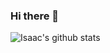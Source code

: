 ### Hi there 👋

![Isaac's github stats](https://github-readme-stats.vercel.app/api/?username=isaacOjeda&show_icons=true&title_color=fff&icon_color=79ff97&text_color=9f9f9f&bg_color=151515)
<!--
**isaacOjeda/isaacOjeda** is a ✨ _special_ ✨ repository because its `README.md` (this file) appears on your GitHub profile.

Here are some ideas to get you started:

- 🔭 I’m currently working on ...
- 🌱 I’m currently learning ...
- 👯 I’m looking to collaborate on ...
- 🤔 I’m looking for help with ...
- 💬 Ask me about ...
- 📫 How to reach me: ...
- 😄 Pronouns: ...
- ⚡ Fun fact: ...
-->
